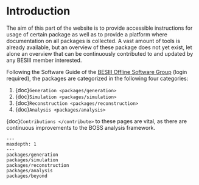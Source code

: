 # Introduction

The aim of this part of the website is to provide accessible instructions for usage of
certain package as well as to provide a platform where documentation on all packages is
collected. A vast amount of tools is already available, but an overview of these package
does not yet exist, let alone an overview that can be continuously contributed to and
updated by any BESIII member interested.

Following the Software Guide of the
[BESIII Offline Software Group](https://docbes3.ihep.ac.cn/~offlinesoftware/index.php/Main_Page)
(login required), the packages are categorized in the following four categories:

1. {doc}`Generation <packages/generation>`
2. {doc}`Simulation <packages/simulation>`
3. {doc}`Reconstruction <packages/reconstruction>`
4. {doc}`Analysis <packages/analysis>`

{doc}`Contributions </contribute>` to these pages are vital, as there are continuous
improvements to the BOSS analysis framework.

```{toctree}
---
maxdepth: 1
---
packages/generation
packages/simulation
packages/reconstruction
packages/analysis
packages/beyond
```

